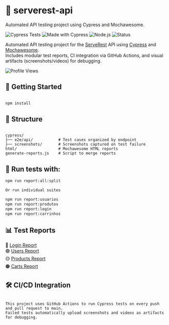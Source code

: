 # 🧪 serverest-api

Automated API testing project using Cypress and Mochawesome.

![Cypress Tests](https://github.com/lrisch-l/serverest-api/actions/workflows/cypress.yml/badge.svg)
![Made with Cypress](https://img.shields.io/badge/Cypress-automation-brightgreen?logo=cypress)
![Node.js](https://img.shields.io/badge/Node.js-v18.17.0-blue?logo=node.js)
![Status](https://img.shields.io/badge/tests-passing-brightgreen)

Automated API testing project for the [ServeRest](https://github.com/PauloGoncalvesBH/ServeRest) API using [Cypress](https://www.cypress.io/) and [Mochawesome](https://github.com/adamgruber/mochawesome).  
Includes modular test reports, CI integration via GitHub Actions, and visual artifacts (screenshots/videos) for debugging.

![Profile Views](https://komarev.com/ghpvc/?username=lrisch-l)

## 🚀 Getting Started

```bash

npm install

```
## 📂 Structure

```

cypress/
├── e2e/api/           # Test cases organized by endpoint
├── screenshots/       # Screenshots captured on test failure
html/                  # Mochawesome HTML reports
generate-reports.js    # Script to merge reports

```

## 🚀 Run tests with:

```bash
npm run report:all:split

Or run individual suites

npm run report:usuarios
npm run report:produtos
npm run report:login
npm run report:carrinhos

```

## 📊 Test Reports

🔹 [Login Report](https://github.com/lrisch-l/serverest-api/blob/main/html/login-report.html)  
🟢 [Users Report](https://github.com/lrisch-l/serverest-api/blob/main/html/usuarios-report.html)  
🟡 [Products Report](https://github.com/lrisch-l/serverest-api/blob/main/html/produtos-report.html)  
🟠 [Carts Report](https://github.com/lrisch-l/serverest-api/blob/main/html/carrinhos-report.html)


## 🛠️ CI/CD Integration

```

This project uses GitHub Actions to run Cypress tests on every push and pull request to main.
Failed tests automatically upload screenshots and videos as artifacts for debugging.

```






 


